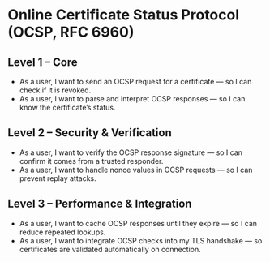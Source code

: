 # Online Certificate Status Protocol (OCSP, RFC 6960)

## Level 1 – Core
- As a user, I want to send an OCSP request for a certificate — so I can check if it is revoked.  
- As a user, I want to parse and interpret OCSP responses — so I can know the certificate’s status.  

## Level 2 – Security & Verification
- As a user, I want to verify the OCSP response signature — so I can confirm it comes from a trusted responder.  
- As a user, I want to handle nonce values in OCSP requests — so I can prevent replay attacks.  

## Level 3 – Performance & Integration
- As a user, I want to cache OCSP responses until they expire — so I can reduce repeated lookups.  
- As a user, I want to integrate OCSP checks into my TLS handshake — so certificates are validated automatically on connection.  
